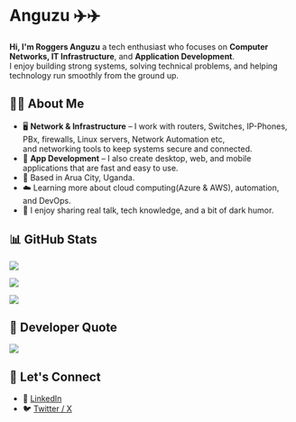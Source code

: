 # Anguzu ✈️✈️


**Hi, I'm Roggers Anguzu**   a tech enthusiast who focuses on **Computer Networks, IT Infrastructure**, and **Application Development**.</br>
I enjoy building strong systems, solving technical problems, and helping technology run smoothly from the ground up.


## 🧑‍💻 About Me

- 🖥️ **Network & Infrastructure** – I work with routers, Switches, IP-Phones, PBx, firewalls, Linux servers, Network Automation etc,</br>
  and networking tools to keep systems secure and connected.
- 📱 **App Development** – I also create desktop, web, and mobile applications that are fast and easy to use.</br>
- 📍 Based in Arua City, Uganda.</br>
- ☁️ Learning more about cloud computing(Azure & AWS), automation, and DevOps.</br>
- 💬 I enjoy sharing real talk, tech knowledge, and a bit of dark humor.</br>


## 📊 GitHub Stats

![](https://github-readme-stats.vercel.app/api?username=roggersanguzu&theme=dark&hide_border=false&include_all_commits=false&count_private=false)

![](https://github-readme-streak-stats.herokuapp.com/?user=roggersanguzu&theme=dark&hide_border=false)

![](https://github-readme-stats.vercel.app/api/top-langs/?username=roggersanguzu&theme=dark&hide_border=false&include_all_commits=false&count_private=false&layout=compact)


## 💬 Developer Quote

![](https://quotes-github-readme.vercel.app/api?type=horizontal&theme=radical)


## 🔗 Let's Connect

- 💼 [LinkedIn](https://linkedin.com/in/roggersanguzu)
- 🐦 [Twitter / X](https://x.com/itsranguzu)

